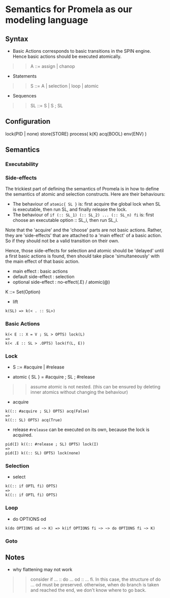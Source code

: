 # Semantics for Promela as our modeling language

## Syntax
- Basic Actions corresponds to basic transitions in the SPIN engine.
Hence basic actions should be executed atomically.
>> A ::= assign | chanop
- Statements
>> S ::= A | selection | loop | atomic
- Sequences
>> SL ::= S | S ; SL

## Configuration
lock(PID | none)
store(STORE)
process(
  k(K)
  acq(BOOL)
  env(ENV)
)


## Semantics

### Executability

### Side-effects
The trickiest part of defining the semantics of Promela is in how to define the semantics of atomic and selection constructs.
Here are their behaviours:
- The behaviour of `atomic{ SL }` is: first acquire the global lock when SL is executable, then run SL, and finally release the lock.
- The behaviour of `if (:: SL_1) (:: SL_2) ... (:: SL_n) fi` is: first choose an executable option :: SL_i, then run SL_i.

Note that the 'acquire' and the 'choose' parts are not basic actions.
Rather, they are 'side-effects' that are attached to a 'main effect' of a basic action.
So if they should not be a valid transition on their own.

Hence, those side-effects for selection and atomic should be 'delayed' until a first basic actions is found,
then should take place 'simultaneously' with the main effect of that basic action.

- main effect : basic actions
- default side-effect : selection
- optional side-effect : no-effect(.E) / atomic(@)

K ::= Set(Option)

* lift
```
k(SL) => k(< . :: SL>)
```

### Basic Actions
```
k(< E :: X = V ; SL > OPTS) lock(L)
=>
k(< .E :: SL > .OPTS) lock(f(L, E))
```

### Lock
- S ::= #acquire | #release

- atomic { SL } = #acquire ; SL ; #release
>> assume atomic is not nested. (this can be ensured by deleting inner atomics without changing the behaviour)

* acquire
```
k((:: #acquire ; SL) OPTS) acq(False)
=>
k((:: SL) OPTS) acq(True)
```

* release
`#release` can be executed on its own, because the lock is acquired.
```
pid(I) k((:: #release ; SL) OPTS) lock(I)
=>
pid(I) k((:: SL) OPTS) lock(none)
```


### Selection
* select
```
k((:: if OPTL fi) OPTS)
=>
k((:: if OPTL fi) OPTS)
```

### Loop
- do OPTIONS od
```
k(do OPTIONS od ~> K) => k(if OPTIONS fi ~> ~> do OPTIONS fi ~> K)
```

### Goto

## Notes
* why flattening may not work
>> consider if ... :: do ... od :: ... fi. In this case, the structure of do ... od must be preserved.
otherwise, when do branch is taken and reached the end, we don't know where to go back.
